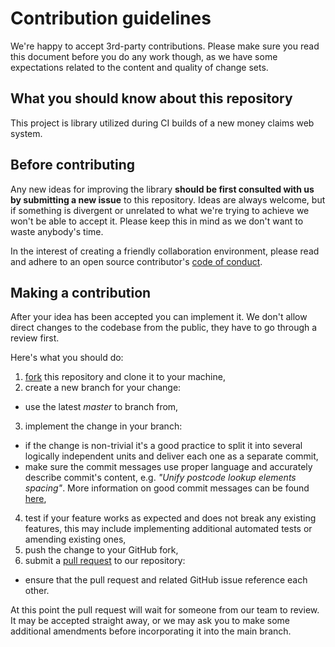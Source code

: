 # Contribution guidelines

We're happy to accept 3rd-party contributions. Please make sure you read this document before you do any work though, as we have some expectations related to the content and quality of change sets.

## What you should know about this repository

This project is library utilized during CI builds of a new money claims web system.

## Before contributing

Any new ideas for improving the library **should be first consulted with us by submitting a new issue** to this repository. Ideas are always welcome, but if something is divergent or unrelated to what we're trying to achieve we won't be able to accept it. Please keep this in mind as we don't want to waste anybody's time.

In the interest of creating a friendly collaboration environment, please read and adhere to an open source contributor's [code of conduct](http://contributor-covenant.org/version/1/4/).

## Making a contribution

After your idea has been accepted you can implement it. We don't allow direct changes to the codebase from the public, they have to go through a review first.

Here's what you should do:
1. [fork](https://help.github.com/articles/fork-a-repo/) this repository and clone it to your machine,
2. create a new branch for your change:
 * use the latest *master* to branch from,
3. implement the change in your branch:
 * if the change is non-trivial it's a good practice to split it into several logically independent units and deliver
   each one as a separate commit,
 * make sure the commit messages use proper language and accurately describe commit's content, e.g. *"Unify postcode lookup elements spacing"*.
   More information on good commit messages can be found [here](http://chris.beams.io/posts/git-commit/),
4. test if your feature works as expected and does not break any existing features, this may include implementing additional automated tests or amending existing ones,
5. push the change to your GitHub fork,
6. submit a [pull request](https://help.github.com/articles/creating-a-pull-request-from-a-fork/) to our repository:
 * ensure that the pull request and related GitHub issue reference each other.

At this point the pull request will wait for someone from our team to review. It may be accepted straight away, or we may ask you to make some additional amendments before incorporating it into the main branch.

